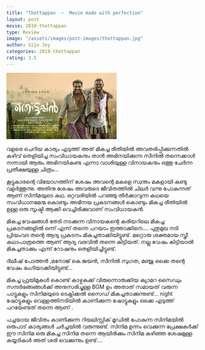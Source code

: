 ```yaml
---
title: "Thottappan  –  Movie made with perfection"
layout: post
movie: 2019-thottappan
type: Review
image: "/assets/images/post-images/thottappan.jpg"
author: Sijo Joy
categories: 2019-thottappan
rating: 3.5
---
```



![Thottappan banner](/assets/images/post-images/thottappan.jpg)

വളരെ ചെറിയ കാര്യം എടുത്ത് അത് മികച്ച രീതിയിൽ അവതരിപ്പിക്കുന്നതിൽ കഴിവ് തെളിയിച്ച സംവിധായകനും
താൻ അഭിനയിക്കുന്ന സീനിൽ തന്നെക്കാൾ നന്നായി ആരും അഭിനയികണ്ട എന്നാ വാശിയുള്ള വിനായകനും 
ഒത്തു ചേർന്ന പ്രതീക്ഷയുള്ള ചിത്രം...

കൂട്ടുകാരന്റെ വിയോഗത്തിന് ശേഷം അവന്റെ മകളെ സ്വന്തം മകളായി കണ്ടു വളർത്തുന്നു. അതിനു ശേഷം അവരുടെ ജീവിതത്തിൽ
ചിലർ വന്നു പോകുന്നത് ആണ് സിനിമയുടെ കഥ.
ഒറ്റവരിയിൽ പറഞ്ഞു തീർക്കാവുന്ന കഥയെ സംവിധാനമേന്മ കൊണ്ടും അഭിനയ പ്രകടനങ്ങൾ കൊണ്ടും മികച്ച രീതിയിൽ ഉള്ള 
ഒരു സൃഷ്ടി ആക്കി വെച്ചിരിക്കുവാണ് സംവിധായകൻ.

മികച്ച വേഷങ്ങൾ തേടി നടക്കുന്ന വിനായകന്റെ കരിയറിലെ മികച്ച പ്രകടനങ്ങളിൽ ഒന്ന് എന്ന് തന്നെ പറയാം 
ഇത്താക്കിനെ.... പുതുമുഖ നടി പ്രിയംവദ തന്റെ ആദ്യ പ്രകടനം മികച്ചതാക്കിയിട്ടുണ്ട്.
മറ്റൊരു ശക്തമായ സ്ത്രീ കഥാപാത്രത്തെ ആണ് ആദ്യ വരവിൽ തന്നെ കിട്ടിയത്. നല്ല വേഷം കിട്ടിയാൽ മികച്ചതാക്കും എന്ന് റോഷനും
തെളിയിച്ചിട്ടുണ്ട്.

ദിലീഷ് പോത്തൻ ,മനോജ് കെ ജയൻ, സീനിൽ സുഗത, മഞ്ജു ഒക്കെ തന്റെ വേഷം ഭംഗിയാക്കിയിട്ടുണ്ട്...

മികച്ച ഫ്രയിമുകൾ കൊണ്ട് കാഴ്ചകക്ക് വിരുന്നൊരുക്കിയ ക്യാമറ സൈഡും സന്ദർഭങ്ങങ്ങൾക്ക് അനുസരിച്ചുള്ള BGM ഉം 
അതാത് സമായത് വരുന്ന പാട്ടുകളും സിനിമയുടെ ടെക്നിക്കൽ സൈഡ് മികച്ചതാക്കുന്നുണ്ട്... night ഷോട്ടുകളും വെള്ളത്തിനടിയിൽ
കാണിക്കുന്ന ഷോട്ടുകളും ഒക്കെ എടുത്ത് പറയേണ്ടത് തന്നെ ആണ് . 

പച്ചയായ ജീവിതം കാണിക്കുന്ന റിയലിസ്റ്റിക് മൂഡിൽ പോകുന്ന സിനിമയിൽ ഒരുപാട് കാര്യങ്ങൾ ചർച്ചയിൽ വരുന്നുണ്ട്. 
സിനിമ ഉന്നം വെക്കുന്ന പ്രേക്ഷകർക്ക് ഈ സിനിമ ഒരു മികച്ച സിനിമ തന്നെ ആയിരിക്കും സിനിമ കഴിഞ്ഞ ശേഷമുള്ള കയ്യടികൾ
അത് ശരി വെക്കുന്നും ഉണ്ട്....
